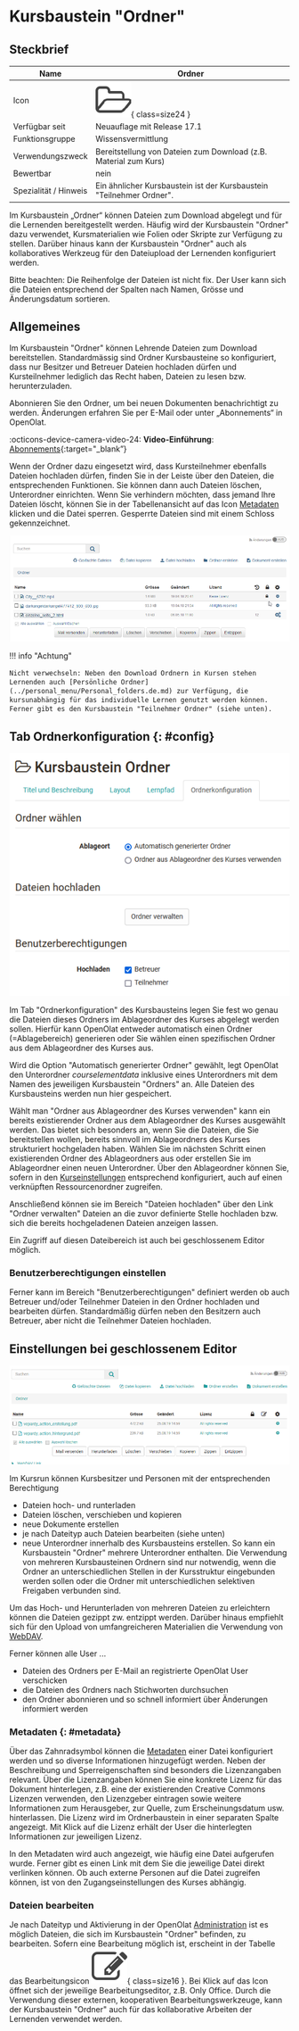 # Kursbaustein "Ordner"


## Steckbrief

Name | Ordner
---------|----------
Icon | ![Ordner Icon](assets/folder.png){ class=size24  }
Verfügbar seit | Neuauflage mit Release 17.1
Funktionsgruppe | Wissensvermittlung
Verwendungszweck | Bereitstellung von Dateien zum Download (z.B. Material zum Kurs)
Bewertbar | nein
Spezialität / Hinweis | Ein ähnlicher Kursbaustein ist der Kursbaustein "Teilnehmer Ordner". 


Im Kursbaustein „Ordner“ können Dateien zum Download abgelegt und für die
Lernenden bereitgestellt werden. Häufig wird der Kursbaustein "Ordner" dazu
verwendet, Kursmaterialien wie Folien oder Skripte zur Verfügung zu stellen.
Darüber hinaus kann der Kursbaustein "Ordner" auch als kollaboratives Werkzeug für den Dateiupload der Lernenden konfiguriert werden.

Bitte beachten: Die Reihenfolge der Dateien ist nicht fix. Der User kann sich die Dateien entsprechend der Spalten nach Namen, Grösse und Änderungsdatum sortieren.

## Allgemeines

Im Kursbaustein "Ordner" können Lehrende Dateien zum Download bereitstellen. Standardmässig sind Ordner Kursbausteine so konfiguriert, dass nur Besitzer und Betreuer Dateien hochladen dürfen und Kursteilnehmer lediglich das Recht haben, Dateien zu lesen bzw. herunterzuladen.

Abonnieren Sie den Ordner, um bei neuen Dokumenten benachrichtigt zu werden. Änderungen erfahren Sie per E-Mail oder unter „Abonnements“ in OpenOlat.

:octicons-device-camera-video-24: **Video-Einführung**: [Abonnements](<https://www.youtube.com/embed/h9gOqt7TR7Q>){:target="_blank”}

Wenn der Ordner dazu eingesetzt wird, dass Kursteilnehmer ebenfalls Dateien hochladen dürfen, finden Sie in der Leiste über den Dateien, die entsprechenden Funktionen. Sie können dann auch Dateien löschen, Unterordner einrichten. Wenn Sie verhindern möchten, dass jemand Ihre Dateien löscht, können Sie in der Tabellenansicht auf das Icon [Metadaten](../basic_concepts/Full_Text_Search.de.md#Volltextsuche-_metadata) klicken und die Datei sperren. Gesperrte Dateien sind mit einem Schloss gekennzeichnet.

![Locked files in folder](assets/KB_Ordner_schloss.png)

!!! info "Achtung"

    Nicht verwechseln: Neben den Download Ordnern in Kursen stehen Lernenden auch [Persönliche Ordner](../personal_menu/Personal_folders.de.md) zur Verfügung, die kursunabhängig für das individuelle Lernen genutzt werden können. Ferner gibt es den Kursbaustein "Teilnehmer Ordner" (siehe unten).

## Tab Ordnerkonfiguration {: #config}

![tab folder configuration](assets/KB_Ordner_16.png)

Im Tab "Ordnerkonfiguration" des Kursbausteins legen Sie fest wo genau die
Dateien dieses Ordners im Ablageordner des Kurses abgelegt werden sollen.
Hierfür kann OpenOlat entweder automatisch einen Ordner (=Ablagebereich)
generieren oder Sie wählen einen spezifischen Ordner aus dem Ablageordner des
Kurses aus.

Wird die Option "Automatisch generierter Ordner" gewählt, legt OpenOlat den Unterordner _courselementdata_ inklusive eines Unterordners mit dem Namen des jeweiligen Kursbaustein "Ordners" an. Alle Dateien des Kursbausteins werden nun hier gespeichert.

Wählt man "Ordner aus Ablageordner des Kurses verwenden" kann ein bereits
existierender Ordner aus dem Ablageordner des Kurses ausgewählt werden. Das
bietet sich besonders an, wenn Sie die Dateien, die Sie bereitstellen wollen,
bereits sinnvoll im Ablageordners des Kurses strukturiert hochgeladen haben.
Wählen Sie im nächsten Schritt einen existierenden Ordner des Ablageordners
aus oder erstellen Sie im Ablageordner einen neuen Unterordner. Über den
Ablageordner können Sie, sofern in den [Kurseinstellungen](../learningresources/Course_Settings.de.md) entsprechend konfiguriert, auch auf einen verknüpften Ressourcenordner zugreifen.

Anschließend können sie im Bereich "Dateien hochladen" über den Link "Ordner
verwalten" Dateien an die zuvor definierte Stelle hochladen bzw. sich die
bereits hochgeladenen Dateien anzeigen lassen.

Ein Zugriff auf diesen Dateibereich ist auch bei geschlossenem Editor möglich.

### Benutzerberechtigungen einstellen

Ferner kann im Bereich "Benutzerberechtigungen" definiert werden ob auch
Betreuer und/oder Teilnehmer Dateien in den Ordner hochladen und bearbeiten
dürfen. Standardmäßig dürfen neben den Besitzern auch Betreuer, aber nicht die
Teilnehmer Dateien hochladen.

## Einstellungen bei geschlossenem Editor

![folder screenshot](assets/KB_Ordner.png)

Im Kursrun können Kursbesitzer und Personen mit der entsprechenden
Berechtigung

  * Dateien hoch- und runterladen
  * Dateien löschen, verschieben und kopieren
  * neue Dokumente erstellen
  * je nach Dateityp auch Dateien bearbeiten (siehe unten)
  * neue Unterordner innerhalb des Kursbausteins erstellen. So kann ein Kursbaustein "Ordner" mehrere Unterordner enthalten. Die Verwendung von mehreren Kursbausteinen Ordnern sind nur notwendig, wenn die Ordner an unterschiedlichen Stellen in der Kursstruktur eingebunden werden sollen oder die Ordner mit unterschiedlichen selektiven Freigaben verbunden sind.

Um das Hoch- und Herunterladen von mehreren Dateien zu erleichtern können die Dateien gezippt zw. entzippt werden. Darüber hinaus empfiehlt sich für den Upload von umfangreicheren Materialien die Verwendung von [WebDAV](../basic_concepts/Using_WebDAV.de.md).

Ferner können alle User ...

  * Dateien des Ordners per E-Mail an registrierte OpenOlat User verschicken
  * die Dateien des Ordners nach Stichworten durchsuchen
  * den Ordner abonnieren und so schnell informiert über Änderungen informiert werden

### Metadaten {: #metadata}

Über das Zahnradsymbol können die [Metadaten](../basic_concepts/Full_Text_Search.de.md#metadata) einer Datei konfiguriert werden und so diverse Informationen hinzugefügt werden. Neben der
Beschreibung und Sperreigenschaften sind besonders die Lizenzangaben relevant.
Über die Lizenzangaben können Sie eine konkrete Lizenz für das Dokument
hinterlegen, z.B. eine der existierenden Creative Commons Lizenzen verwenden,
den Lizenzgeber eintragen sowie weitere Informationen zum Herausgeber, zur
Quelle, zum Erscheinungsdatum usw. hinterlassen. Die Lizenz wird im
Ordnerbaustein in einer separaten Spalte angezeigt. Mit Klick auf die Lizenz
erhält der User die hinterlegten Informationen zur jeweiligen Lizenz.

In den Metadaten wird auch angezeigt, wie häufig eine Datei aufgerufen wurde.
Ferner gibt es einen Link mit dem Sie die jeweilige Datei direkt verlinken
können. Ob auch externe Personen auf die Datei zugreifen können, ist von den
Zugangseinstellungen des Kurses abhängig.

### Dateien bearbeiten

Je nach Dateityp und Aktivierung in der OpenOlat [Administration](../../manual_admin/administration/External_Tools_-_Administration.de.md) ist es möglich Dateien, die sich im Kursbaustein "Ordner" befinden, zu bearbeiten. Sofern eine Bearbeitung möglich ist, erscheint in der Tabelle das Bearbeitungsicon ![editing icon](assets/test.png){ class=size16 }. Bei Klick auf das Icon öffnet sich der jeweilige Bearbeitungseditor, z.B. Only Office. Durch die Verwendung dieser externen, kooperativen Bearbeitungswerkzeuge, kann der Kursbaustein "Ordner" auch für das kollaborative Arbeiten der Lernenden verwendet werden.
